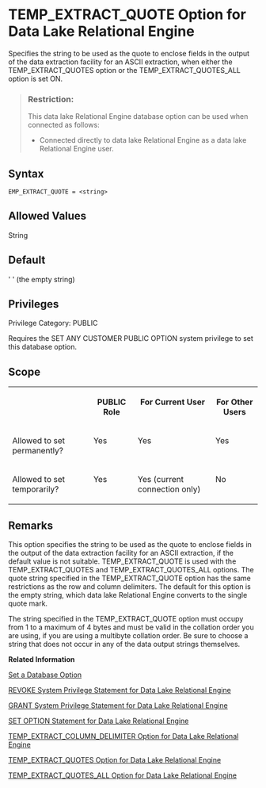 <!-- loioa65f5a3e84f21015ac3ac1ab0990caf8 -->

# TEMP\_EXTRACT\_QUOTE Option for Data Lake Relational Engine

Specifies the string to be used as the quote to enclose fields in the output of the data extraction facility for an ASCII extraction, when either the TEMP\_EXTRACT\_QUOTES option or the TEMP\_EXTRACT\_QUOTES\_ALL option is set ON.



> ### Restriction:  
> This data lake Relational Engine database option can be used when connected as follows:
> 
> -   Connected directly to data lake Relational Engine as a data lake Relational Engine user.



<a name="loioa65f5a3e84f21015ac3ac1ab0990caf8__section_zx3_g24_hrb"/>

## Syntax

```
EMP_EXTRACT_QUOTE = <string>
```



<a name="loioa65f5a3e84f21015ac3ac1ab0990caf8__iq_refso_1018"/>

## Allowed Values

String



<a name="loioa65f5a3e84f21015ac3ac1ab0990caf8__iq_refso_1019"/>

## Default

' ' \(the empty string\)



<a name="loioa65f5a3e84f21015ac3ac1ab0990caf8__section_k3c_gxb_3qb"/>

## Privileges

Privilege Category: PUBLIC

Requires the SET ANY CUSTOMER PUBLIC OPTION system privilege to set this database option.



<a name="loioa65f5a3e84f21015ac3ac1ab0990caf8__iq_refso_1020"/>

## Scope


<table>
<tr>
<th valign="top">

 



</th>
<th valign="top">

PUBLIC Role



</th>
<th valign="top">

For Current User



</th>
<th valign="top">

For Other Users



</th>
</tr>
<tr>
<td valign="top">

Allowed to set permanently?



</td>
<td valign="top">

Yes



</td>
<td valign="top">

Yes



</td>
<td valign="top">

Yes



</td>
</tr>
<tr>
<td valign="top">

Allowed to set temporarily?



</td>
<td valign="top">

Yes



</td>
<td valign="top">

Yes \(current connection only\)



</td>
<td valign="top">

No



</td>
</tr>
</table>



<a name="loioa65f5a3e84f21015ac3ac1ab0990caf8__iq_refso_1021"/>

## Remarks

This option specifies the string to be used as the quote to enclose fields in the output of the data extraction facility for an ASCII extraction, if the default value is not suitable. TEMP\_EXTRACT\_QUOTE is used with the TEMP\_EXTRACT\_QUOTES and TEMP\_EXTRACT\_QUOTES\_ALL options. The quote string specified in the TEMP\_EXTRACT\_QUOTE option has the same restrictions as the row and column delimiters. The default for this option is the empty string, which data lake Relational Engine converts to the single quote mark.

The string specified in the TEMP\_EXTRACT\_QUOTE option must occupy from 1 to a maximum of 4 bytes and must be valid in the collation order you are using, if you are using a multibyte collation order. Be sure to choose a string that does not occur in any of the data output strings themselves.

**Related Information**  


[Set a Database Option](set-a-database-option-0dcb893.md "You set options with the SET OPTION statement.")

[REVOKE System Privilege Statement for Data Lake Relational Engine](../080-sql-statements/revoke-system-privilege-statement-for-data-lake-relational-engine-a3eadda.md "Removes specific system privileges from specific users and the right to administer the privilege.")

[GRANT System Privilege Statement for Data Lake Relational Engine](../080-sql-statements/grant-system-privilege-statement-for-data-lake-relational-engine-a3dfcb0.md "Grants specific system privileges to users or roles, with or without administrative rights.")

[SET OPTION Statement for Data Lake Relational Engine](../080-sql-statements/set-option-statement-for-data-lake-relational-engine-a625da7.md "Changes options that affect the behavior of the database and its compatibility with Transact-SQL. Setting the value of an option can change the behavior for all users or an individual user, in either a temporary or permanent scope.")

[TEMP\_EXTRACT\_COLUMN\_DELIMITER Option for Data Lake Relational Engine](temp-extract-column-delimiter-option-for-data-lake-relational-engine-a65c4d6.md "Specifies the delimiter between columns in the output of the data extraction facility for an ASCII extraction.")

[TEMP\_EXTRACT\_QUOTES Option for Data Lake Relational Engine](temp-extract-quotes-option-for-data-lake-relational-engine-a65fdb5.md "Specifies that string fields are enclosed in quotes in the output of the data extraction facility for an ASCII extraction.")

[TEMP\_EXTRACT\_QUOTES\_ALL Option for Data Lake Relational Engine](temp-extract-quotes-all-option-for-data-lake-relational-engine-a6605bd.md "Specifies that all fields are enclosed in quotes in the output of the data extraction facility for an ASCII extraction.")

